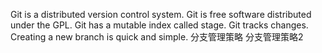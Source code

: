 Git is a distributed version control system.
Git is free software distributed under the GPL.
Git has a mutable index called stage.
Git tracks changes.
Creating a new branch is quick and simple.
分支管理策略
分支管理策略2